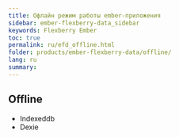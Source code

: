 ```yaml
---
title: Офлайн режим работы ember-приложения
sidebar: ember-flexberry-data_sidebar
keywords: Flexberry Ember
toc: true
permalink: ru/efd_offline.html
folder: products/ember-flexberry-data/offline/
lang: ru
summary: 
---
```


## Offline

* Indexeddb
* Dexie